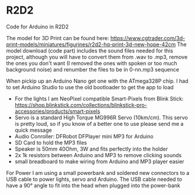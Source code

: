 # R2D2
Code for Arduino in R2D2

The model for 3D Print can be found here: https://www.cgtrader.com/3d-print-models/miniatures/figurines/r2d2-hq-print-3d-new-hope-42cm
The model download (code part) includes the sound files needed for this project, although you will have to convert them from .wav to .mp3, remove the ones you don't want (I removed the ones with spoken or too much background noise) and renumber the files to be in 0-nn.mp3 sequence

When pickip up an Arduino Nano get one with the ATmega328P chip. I had to set Arduino Studio to use the old bootloader to get the app to load
- For the lights I am NeoPixel compatible Smart-Pixels from Blink Stick: https://shop.blinkstick.com/collections/blinkstick-pro-accessories/products/smart-pixels
- Servo is a standard High Torque MG996R Servo (10km/cm). This servo is pretty loud, so if you know of a better one to use please send me a quick message
- Audio Conroller: DFRobot DFPlayer mini MP3 for Arduino 
- SD Card to hold the MP3 files
- Speaker is 50mm 40Ohm, 3W and fits perfectly into the holder
- 2x 1k resistors between Arduino and MP3 to remove clicking sounds
- small breadboard to make wiring from Arduino and MP3 player easier

For Power I am using a small powerbank and soldered new connectors to a USB cable to power lights, servo and Arduino. The USB cable needed to have a 90° angle to fit into the head when plugged into the power-bank
